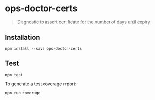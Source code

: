 # ops-doctor-certs

> Diagnostic to assert certificate for the number of days until expiry

## Installation

```
npm install --save ops-doctor-certs
```

## Test

```
npm test
```

To generate a test coverage report:

```
npm run coverage
```
